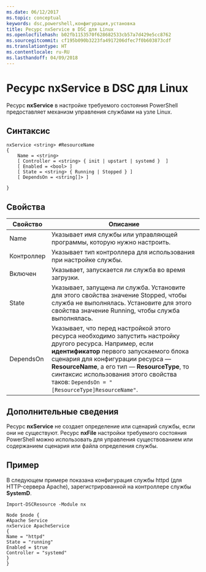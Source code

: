 ```yaml
---
ms.date: 06/12/2017
ms.topic: conceptual
keywords: dsc,powershell,конфигурация,установка
title: Ресурс nxService в DSC для Linux
ms.openlocfilehash: b02fb1153570f628682533cb57a7d429e5cc8762
ms.sourcegitcommit: cf195b090b3223fa4917206dfec7f0b603873cdf
ms.translationtype: HT
ms.contentlocale: ru-RU
ms.lasthandoff: 04/09/2018
---
```

# <a name="dsc-for-linux-nxservice-resource"></a>Ресурс nxService в DSC для Linux

Ресурс **nxService** в настройке требуемого состояния PowerShell предоставляет механизм управления службами на узле Linux.

## <a name="syntax"></a>Синтаксис

```
nxService <string> #ResourceName
{
    Name = <string>
    [ Controller = <string> { init | upstart | systemd }  ]
    [ Enabled = <bool> ]
    [ State = <string> { Running | Stopped } ]
    [ DependsOn = <string[]> ]

}
```

## <a name="properties"></a>Свойства
|  Свойство |  Описание |
|---|---|
| Name| Указывает имя службы или управляющей программы, которую нужно настроить.|
| Контроллер| Указывает тип контроллера для использования при настройке службы.|
| Включен| Указывает, запускается ли служба во время загрузки.|
| State| Указывает, запущена ли служба. Установите для этого свойства значение Stopped, чтобы служба не выполнялась. Установите для этого свойства значение Running, чтобы служба выполнялась.|
| DependsOn | Указывает, что перед настройкой этого ресурса необходимо запустить настройку другого ресурса. Например, если **идентификатор** первого запускаемого блока сценария для конфигурации ресурса — **ResourceName**, а его тип — **ResourceType**, то синтаксис использования этого свойства таков: `DependsOn = "[ResourceType]ResourceName"`.|


## <a name="additional-information"></a>Дополнительные сведения

Ресурс **nxService** не создает определение или сценарий службы, если они не существуют. Ресурс **nxFile** настройки требуемого состояния PowerShell можно использовать для управления существованием или содержанием сценария или файла определения службы.

## <a name="example"></a>Пример

В следующем примере показана конфигурация службы httpd (для HTTP-сервера Apache), зарегистрированной на контроллере службы **SystemD**.

```
Import-DSCResource -Module nx

Node $node {
#Apache Service
nxService ApacheService
{
Name = "httpd"
State = "running"
Enabled = $true
Controller = "systemd"
}
}
```
